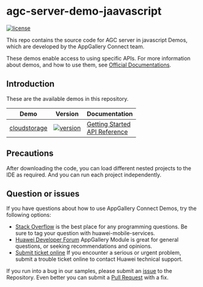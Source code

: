 # agc-server-demo-jaavascript
[![license](https://img.shields.io/badge/license-Apache--2.0-green)](./LICENCE)

This repo contains the source code for AGC server in javascript Demos, which are developed by the AppGallery Connect team.

These demos enable access to using specific APIs. For more information
about demos, and how to use them, see
[Official Documentations](https://developer.huawei.com/consumer/cn/doc/development/AppGallery-connect-Examples/agc-auth-server-samplecode-0000001059044778).

## Introduction
These are the available demos in this repository.

| Demo | Version | Documentation |
|--------|-----|-----|
| [cloudstorage](./cloudstorage) | [![version](https://img.shields.io/badge/Release-1.0.0-yellow)](./cloudstorage) | [Getting Started](https://developer.huawei.com/consumer/cn/doc/development/AppGallery-connect-Guides/agc-clouddb-get-started-serverjs-0000001127676879) <br/> [API Reference](https://developer.huawei.com/consumer/cn/doc/development/AppGallery-connect-References/clouddb-serverjs-overview-0000001080565592) |

## Precautions
After downloading the code, you can load different nested projects to the IDE as required. And you can run each project independently.

## Question or issues
If you have questions about how to use AppGallery Connect Demos, try the following options:  
* [Stack Overflow](https://stackoverflow.com/questions/tagged/appgallery) is the best place for any programming questions. Be sure to tag your question with huawei-mobile-services.  
* [Huawei Developer Forum](https://forums.developer.huawei.com/forumPortal/en/home?fid=0101188387844930001) AppGallery Module is great for general questions, or seeking recommendations and opinions.
* [Submit ticket online](https://developer.huawei.com/consumer/en/support/feedback/#/) If you encounter a serious or urgent problem, submit a trouble ticket online to contact Huawei technical support.

If you run into a bug in our samples, please submit an [issue](https://github.com/AppGalleryConnect/agc-android-demos/issues) to the Repository. Even better you can submit a [Pull Request](https://github.com/AppGalleryConnect/agc-android-demos/pulls) with a fix.

